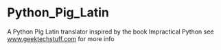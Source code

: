 # Python_Pig_Latin
A Python Pig Latin translator inspired by the book Impractical Python
see www.geektechstuff.com for more info

